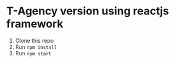 # T-Agency version using reactjs framework

1. Clone this repo
2. Run `npm install`
3. Run `npm start`
